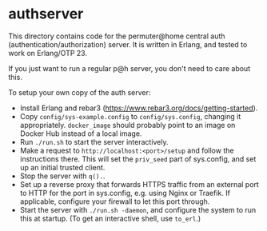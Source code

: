 # authserver

This directory contains code for the permuter@home central auth (authentication/authorization) server.
It is written in Erlang, and tested to work on Erlang/OTP 23.

If you just want to run a regular p@h server, you don't need to care about this.

To setup your own copy of the auth server:

- Install Erlang and rebar3 (https://www.rebar3.org/docs/getting-started).
- Copy `config/sys-example.config` to `config/sys.config`, changing it appropriately.
  `docker_image` should probably point to an image on Docker Hub instead of a local image.
- Run `./run.sh` to start the server interactively.
- Make a request to `http://localhost:<port>/setup` and follow the instructions there.
  This will set the `priv_seed` part of sys.config, and set up an initial trusted client.
- Stop the server with `q().`.
- Set up a reverse proxy that forwards HTTPS traffic from an external port to HTTP for
  the port in sys.config, e.g. using Nginx or Traefik.
  If applicable, configure your firewall to let this port through.
- Start the server with `./run.sh -daemon`, and configure the system to run this at startup.
  (To get an interactive shell, use `to_erl`.)
